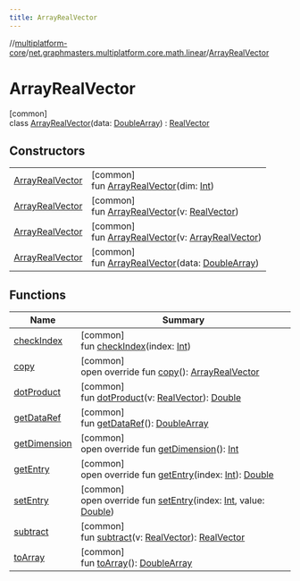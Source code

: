 ```yaml
---
title: ArrayRealVector
---
```

//[multiplatform-core](../../../index.html)/[net.graphmasters.multiplatform.core.math.linear](../index.html)/[ArrayRealVector](index.html)



# ArrayRealVector



[common]\
class [ArrayRealVector](index.html)(data: [DoubleArray](https://kotlinlang.org/api/latest/jvm/stdlib/kotlin/-double-array/index.html)) : [RealVector](../-real-vector/index.html)



## Constructors


| | |
|---|---|
| [ArrayRealVector](-array-real-vector.html) | [common]<br>fun [ArrayRealVector](-array-real-vector.html)(dim: [Int](https://kotlinlang.org/api/latest/jvm/stdlib/kotlin/-int/index.html)) |
| [ArrayRealVector](-array-real-vector.html) | [common]<br>fun [ArrayRealVector](-array-real-vector.html)(v: [RealVector](../-real-vector/index.html)) |
| [ArrayRealVector](-array-real-vector.html) | [common]<br>fun [ArrayRealVector](-array-real-vector.html)(v: [ArrayRealVector](index.html)) |
| [ArrayRealVector](-array-real-vector.html) | [common]<br>fun [ArrayRealVector](-array-real-vector.html)(data: [DoubleArray](https://kotlinlang.org/api/latest/jvm/stdlib/kotlin/-double-array/index.html)) |


## Functions


| Name | Summary |
|---|---|
| [checkIndex](../-real-vector/check-index.html) | [common]<br>fun [checkIndex](../-real-vector/check-index.html)(index: [Int](https://kotlinlang.org/api/latest/jvm/stdlib/kotlin/-int/index.html)) |
| [copy](copy.html) | [common]<br>open override fun [copy](copy.html)(): [ArrayRealVector](index.html) |
| [dotProduct](../-real-vector/dot-product.html) | [common]<br>fun [dotProduct](../-real-vector/dot-product.html)(v: [RealVector](../-real-vector/index.html)): [Double](https://kotlinlang.org/api/latest/jvm/stdlib/kotlin/-double/index.html) |
| [getDataRef](get-data-ref.html) | [common]<br>fun [getDataRef](get-data-ref.html)(): [DoubleArray](https://kotlinlang.org/api/latest/jvm/stdlib/kotlin/-double-array/index.html) |
| [getDimension](get-dimension.html) | [common]<br>open override fun [getDimension](get-dimension.html)(): [Int](https://kotlinlang.org/api/latest/jvm/stdlib/kotlin/-int/index.html) |
| [getEntry](get-entry.html) | [common]<br>open override fun [getEntry](get-entry.html)(index: [Int](https://kotlinlang.org/api/latest/jvm/stdlib/kotlin/-int/index.html)): [Double](https://kotlinlang.org/api/latest/jvm/stdlib/kotlin/-double/index.html) |
| [setEntry](set-entry.html) | [common]<br>open override fun [setEntry](set-entry.html)(index: [Int](https://kotlinlang.org/api/latest/jvm/stdlib/kotlin/-int/index.html), value: [Double](https://kotlinlang.org/api/latest/jvm/stdlib/kotlin/-double/index.html)) |
| [subtract](../-real-vector/subtract.html) | [common]<br>fun [subtract](../-real-vector/subtract.html)(v: [RealVector](../-real-vector/index.html)): [RealVector](../-real-vector/index.html) |
| [toArray](../-real-vector/to-array.html) | [common]<br>fun [toArray](../-real-vector/to-array.html)(): [DoubleArray](https://kotlinlang.org/api/latest/jvm/stdlib/kotlin/-double-array/index.html) |

